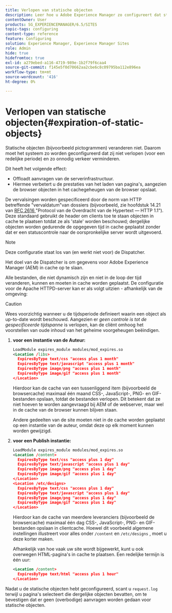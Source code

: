 ```yaml
---
title: Verlopen van statische objecten
description: Leer hoe u Adobe Experience Manager zo configureert dat statische objecten niet verlopen (gedurende een redelijke periode).
contentOwner: User
products: SG_EXPERIENCEMANAGER/6.5/SITES
topic-tags: configuring
content-type: reference
feature: Configuring
solution: Experience Manager, Experience Manager Sites
role: Admin
hide: true
hidefromtoc: true
exl-id: a279ebed-a116-4719-989e-1b2f79f6caa4
source-git-commit: f145e5f0d70662aa2cbe6c8c09795ba112e896ea
workflow-type: tm+mt
source-wordcount: '416'
ht-degree: 0%

---
```


# Verlopen van statische objecten{#expiration-of-static-objects}

Statische objecten (bijvoorbeeld pictogrammen) veranderen niet. Daarom moet het systeem zo worden geconfigureerd dat zij niet verlopen (voor een redelijke periode) en zo onnodig verkeer verminderen.

Dit heeft het volgende effect:

* Offloadt aanvragen van de serverinfrastructuur.
* Hiermee verbetert u de prestaties van het laden van pagina&#39;s, aangezien de browser objecten in het cachegeheugen van de browser opslaat.

De vervalsingen worden gespecificeerd door de norm van HTTP betreffende &quot;vervaldatum&quot;van dossiers (bijvoorbeeld, zie hoofdstuk 14.21 van [ RFC 2616 ](https://www.ietf.org/rfc/rfc2616.txt) &quot;Protocol van de Overdracht van de Hypertext — HTTP 1.1&quot;). Deze standaard gebruikt de header om clients toe te staan objecten in cache te plaatsen totdat ze als &#39;stale&#39; worden beschouwd; dergelijke objecten worden gedurende de opgegeven tijd in cache geplaatst zonder dat er een statuscontrole naar de oorspronkelijke server wordt uitgevoerd.

>[!NOTE]
>
>Deze configuratie staat los van (en werkt niet voor) de Dispatcher.
>
>Het doel van de Dispatcher is om gegevens voor Adobe Experience Manager (AEM) in cache op te slaan.

Alle bestanden, die niet dynamisch zijn en niet in de loop der tijd veranderen, kunnen en moeten in cache worden geplaatst. De configuratie voor de Apache HTTPD-server kan er als volgt uitzien - afhankelijk van de omgeving:

>[!CAUTION]
>
>Wees voorzichtig wanneer u de tijdsperiode definieert waarin een object als up-to-date wordt beschouwd. Aangezien er *geen controle is tot de gespecificeerde tijdspanne* is verlopen, kan de cliënt omhoog het voorstellen van oude inhoud van het geheime voorgeheugen beëindigen.

1. **voor een instantie van de Auteur:**

   ```xml
   LoadModule expires_module modules/mod_expires.so
   <Location /libs>
     ExpiresByType text/css "access plus 1 month"
     ExpiresByType text/javascript "access plus 1 month"
     ExpiresByType image/png "access plus 1 month"
     ExpiresByType image/gif "access plus 1 month"
   </Location>
   ```

   Hierdoor kan de cache van een tussenliggend item (bijvoorbeeld de browsercache) maximaal één maand CSS-, JavaScript-, PNG- en GIF-bestanden opslaan, totdat de bestanden verlopen. Dit betekent dat ze niet hoeven te worden aangevraagd bij AEM of de webserver, maar wel in de cache van de browser kunnen blijven staan.

   Andere gedeelten van de site moeten niet in de cache worden geplaatst op een instantie van de auteur, omdat deze op elk moment kunnen worden gewijzigd.

1. **voor een Publish instantie:**

   ```xml
   LoadModule expires_module modules/mod_expires.so
   <Location /content>
     ExpiresByType text/css "access plus 1 day"
     ExpiresByType text/javascript "access plus 1 day"
     ExpiresByType image/png "access plus 1 day"
     ExpiresByType image/gif "access plus 1 day"
   </Location>
   <Location /etc/designs>
     ExpiresByType text/css "access plus 1 day"
     ExpiresByType text/javascript "access plus 1 day"
     ExpiresByType image/png "access plus 1 day"
     ExpiresByType image/gif "access plus 1 day"
   </Location>
   ```

   Hierdoor kan de cache van meerdere leveranciers (bijvoorbeeld de browsercache) maximaal één dag CSS-, JavaScript-, PNG- en GIF-bestanden opslaan in clientcache. Hoewel dit voorbeeld algemene instellingen illustreert voor alles onder `/content` en `/etc/designs` , moet u deze korter maken.

   Afhankelijk van hoe vaak uw site wordt bijgewerkt, kunt u ook overwegen HTML-pagina&#39;s in cache te plaatsen. Een redelijke termijn is één uur:

   ```xml
   <Location /content>
     ExpiresByType text/html "access plus 1 hour"
   </Location>
   ```

Nadat u de statische objecten hebt geconfigureerd, scant u `request.log` terwijl u pagina&#39;s selecteert die dergelijke objecten bevatten, om te bevestigen dat er geen (overbodige) aanvragen worden gedaan voor statische objecten.
